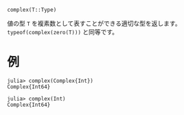 ```
complex(T::Type)
```

値の型 `T` を複素数として表すことができる適切な型を返します。`typeof(complex(zero(T)))` と同等です。

# 例

```jldoctest
julia> complex(Complex{Int})
Complex{Int64}

julia> complex(Int)
Complex{Int64}
```
